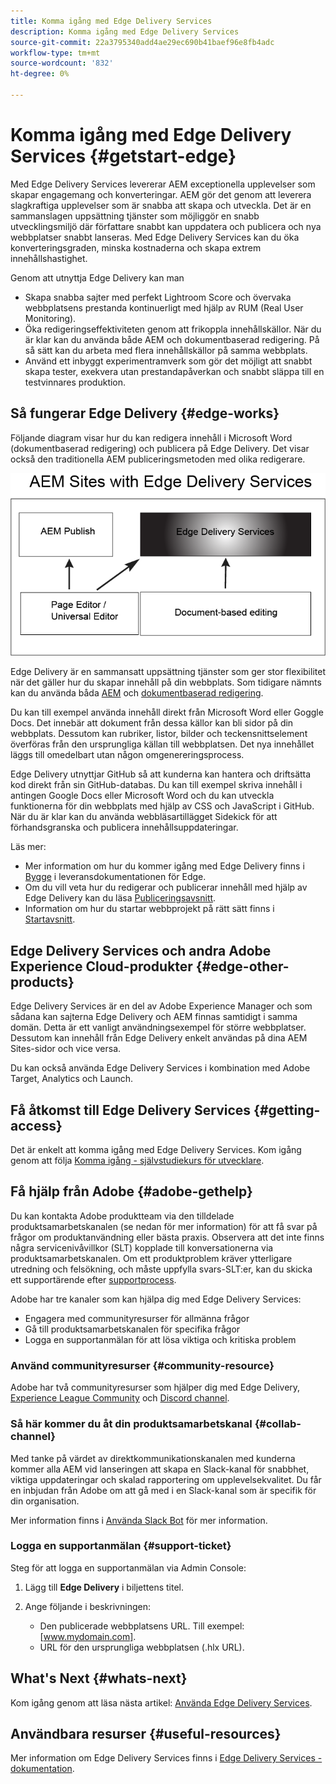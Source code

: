 ```yaml
---
title: Komma igång med Edge Delivery Services
description: Komma igång med Edge Delivery Services
source-git-commit: 22a3795340add4ae29ec690b41baef96e8fb4adc
workflow-type: tm+mt
source-wordcount: '832'
ht-degree: 0%

---
```



# Komma igång med Edge Delivery Services {#getstart-edge}

Med Edge Delivery Services levererar AEM exceptionella upplevelser som skapar engagemang och konverteringar. AEM gör det genom att leverera slagkraftiga upplevelser som är snabba att skapa och utveckla. Det är en sammanslagen uppsättning tjänster som möjliggör en snabb utvecklingsmiljö där författare snabbt kan uppdatera och publicera och nya webbplatser snabbt lanseras. Med Edge Delivery Services kan du öka konverteringsgraden, minska kostnaderna och skapa extrem innehållshastighet.

Genom att utnyttja Edge Delivery kan man

* Skapa snabba sajter med perfekt Lightroom Score och övervaka webbplatsens prestanda kontinuerligt med hjälp av RUM (Real User Monitoring).
* Öka redigeringseffektiviteten genom att frikoppla innehållskällor. När du är klar kan du använda både AEM och dokumentbaserad redigering. På så sätt kan du arbeta med flera innehållskällor på samma webbplats.
* Använd ett inbyggt experimentramverk som gör det möjligt att snabbt skapa tester, exekvera utan prestandapåverkan och snabbt släppa till en testvinnares produktion.

## Så fungerar Edge Delivery {#edge-works}

Följande diagram visar hur du kan redigera innehåll i Microsoft Word (dokumentbaserad redigering) och publicera på Edge Delivery. Det visar också den traditionella AEM publiceringsmetoden med olika redigerare.

![Edge Delivery Architecture](assets/edgedelivery.png)

Edge Delivery är en sammansatt uppsättning tjänster som ger stor flexibilitet när det gäller hur du skapar innehåll på din webbplats. Som tidigare nämnts kan du använda båda [AEM](https://experienceleague.adobe.com/docs/experience-manager-cloud-service/content/sites/authoring/getting-started/concepts.html) och [dokumentbaserad redigering](https://www.hlx.live/docs/authoring).

Du kan till exempel använda innehåll direkt från Microsoft Word eller Goggle Docs. Det innebär att dokument från dessa källor kan bli sidor på din webbplats. Dessutom kan rubriker, listor, bilder och teckensnittselement överföras från den ursprungliga källan till webbplatsen. Det nya innehållet läggs till omedelbart utan någon omgenereringsprocess.

Edge Delivery utnyttjar GitHub så att kunderna kan hantera och driftsätta kod direkt från sin GitHub-databas. Du kan till exempel skriva innehåll i antingen Google Docs eller Microsoft Word och du kan utveckla funktionerna för din webbplats med hjälp av CSS och JavaScript i GitHub. När du är klar kan du använda webbläsartillägget Sidekick för att förhandsgranska och publicera innehållsuppdateringar.

Läs mer:

* Mer information om hur du kommer igång med Edge Delivery finns i [Bygge](https://www.hlx.live/docs/#build) i leveransdokumentationen för Edge.
* Om du vill veta hur du redigerar och publicerar innehåll med hjälp av Edge Delivery kan du läsa [Publiceringsavsnitt](https://www.hlx.live/docs/authoring).
* Information om hur du startar webbprojekt på rätt sätt finns i [Startavsnitt](https://www.hlx.live/docs/#launch).

## Edge Delivery Services och andra Adobe Experience Cloud-produkter {#edge-other-products}

Edge Delivery Services är en del av Adobe Experience Manager och som sådana kan sajterna Edge Delivery och AEM finnas samtidigt i samma domän. Detta är ett vanligt användningsexempel för större webbplatser. Dessutom kan innehåll från Edge Delivery enkelt användas på dina AEM Sites-sidor och vice versa.

Du kan också använda Edge Delivery Services i kombination med Adobe Target, Analytics och Launch.

## Få åtkomst till Edge Delivery Services {#getting-access}

Det är enkelt att komma igång med Edge Delivery Services. Kom igång genom att följa [Komma igång - självstudiekurs för utvecklare](https://www.hlx.live/developer/tutorial).

## Få hjälp från Adobe {#adobe-gethelp}

Du kan kontakta Adobe produktteam via den tilldelade produktsamarbetskanalen (se nedan för mer information) för att få svar på frågor om produktanvändning eller bästa praxis. Observera att det inte finns några servicenivåvillkor (SLT) kopplade till konversationerna via produktsamarbetskanalen. Om ett produktproblem kräver ytterligare utredning och felsökning, och måste uppfylla svars-SLT:er, kan du skicka ett supportärende efter [supportprocess](https://experienceleague.adobe.com/?lang=en&amp;support-tab=home#support).

Adobe har tre kanaler som kan hjälpa dig med Edge Delivery Services:

* Engagera med communityresurser för allmänna frågor
* Gå till produktsamarbetskanalen för specifika frågor
* Logga en supportanmälan för att lösa viktiga och kritiska problem

### Använd communityresurser {#community-resource}

Adobe har två communityresurser som hjälper dig med Edge Delivery, [Experience League Community](https://adobe.ly/3RzitVw) och [Discord channel](https://discord.gg/YFTKQK8M).

### Så här kommer du åt din produktsamarbetskanal {#collab-channel}

Med tanke på värdet av direktkommunikationskanalen med kunderna kommer alla AEM vid lanseringen att skapa en Slack-kanal för snabbhet, viktiga uppdateringar och skalad rapportering om upplevelsekvalitet. Du får en inbjudan från Adobe om att gå med i en Slack-kanal som är specifik för din organisation.

Mer information finns i [Använda Slack Bot](https://www.hlx.live/docs/slack) för mer information.

### Logga en supportanmälan {#support-ticket}

Steg för att logga en supportanmälan via Admin Console:

1. Lägg till **Edge Delivery** i biljettens titel.
2. Ange följande i beskrivningen:

   * Den publicerade webbplatsens URL. Till exempel: [www.mydomain.com].
   * URL för den ursprungliga webbplatsen (.hlx URL).

## What&#39;s Next {#whats-next}

Kom igång genom att läsa nästa artikel: [Använda Edge Delivery Services](/help/edge/using.md).

## Användbara resurser {#useful-resources}

Mer information om Edge Delivery Services finns i [Edge Delivery Services - dokumentation](https://www.hlx.live/docs/).
